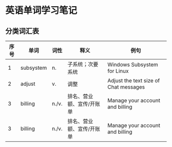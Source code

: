 # 英语单词学习笔记

## 分类词汇表

| 序号 | 单词      | 词性  | 释义                      | 例句                                  |
| ---- | --------- | ----- | ------------------------- | ------------------------------------- |
| 1    | subsystem | n.    | 子系统；次要系统          | Windows Subsystem for Linux           |
| 2    | adjust    | v.    | 调整                      | Adjust the text size of Chat messages |
| 3    | billing   | n./v. | 排名、营业额、宣传/开账单 | Manage your account and billing       |
| 3    | billing   | n./v. | 排名、营业额、宣传/开账单 | Manage your account and billing       |
 